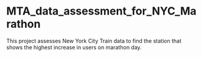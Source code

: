 # MTA_data_assessment_for_NYC_Marathon
This project assesses New York City Train data to find the station that shows the highest increase in users on marathon day. 
